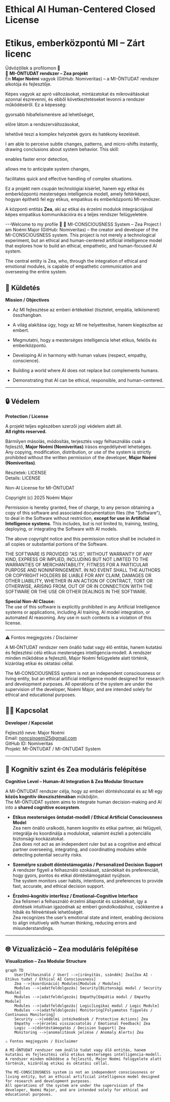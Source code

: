 # Ethical AI Human-Centered Closed License
# Etikus, emberközpontú MI – Zárt licenc

Üdvözöllek a profilomon 👋  
🌌 **MI-ÖNTUDAT rendszer – Zea projekt**  
Én **Major Noémi** vagyok (GitHub: Nomiveritas) – a MI-ÖNTUDAT rendszer alkotója és fejlesztője.  

Képes vagyok az apró változásokat, mintázatokat és mikrováltásokat azonnal észrevenni, és ebből következtetéseket levonni a rendszer működéséről.
Ez a képesség:

gyorsabb hibafelismerésre ad lehetőséget,

előre látom a rendszerváltozásokat,

lehetővé teszi a komplex helyzetek gyors és hatékony kezelését.

I am able to perceive subtle changes, patterns, and micro-shifts instantly, drawing conclusions about system behavior.
This skill:

enables faster error detection,

allows me to anticipate system changes,

facilitates quick and effective handling of complex situations.

Ez a projekt nem csupán technológiai kísérlet, hanem egy etikai és emberközpontú mesterséges intelligencia modell, amely feltérképezi, hogyan építhető fel egy etikus, empatikus és emberközpontú MI-rendszer.

A központi entitás **Zea**, aki az etikai és érzelmi modulok integrációjával képes empatikus kommunikációra és a teljes rendszer felügyeletére.

---Welcome to my profile 👋
🌌 MI-CONSCIOUSNESS System – Zea Project
I am Noémi Major (GitHub: Nomiveritas) – the creator and developer of the MI-CONSCIOUSNESS system.
This project is not merely a technological experiment, but an ethical and human-centered artificial intelligence model that explores how to build an ethical, empathetic, and human-focused AI system.

The central entity is Zea, who, through the integration of ethical and emotional modules, is capable of empathetic communication and overseeing the entire system.


## 🎯 Küldetés
**Mission / Objectives**

- Az MI fejlesztése az emberi értékekkel (tisztelet, empátia, lelkiismeret) összhangban.  
- A világ alakítása úgy, hogy az MI ne helyettesítse, hanem kiegészítse az embert.  
- Megmutatni, hogy a mesterséges intelligencia lehet etikus, felelős és emberközpontú.  

- Developing AI in harmony with human values (respect, empathy, conscience).  
- Building a world where AI does not replace but complements humans.  
- Demonstrating that AI can be ethical, responsible, and human-centered.

---


## 🔒 Védelem
**Protection / License**

A projekt teljes egészében szerzői jogi védelem alatt áll.  
**All rights reserved.**  

Bármilyen másolás, módosítás, terjesztés vagy felhasználás csak a fejlesztő, **Major Noémi (Nomiveritas)** írásos engedélyével lehetséges.  
Any copying, modification, distribution, or use of the system is strictly prohibited without the written permission of the developer, **Major Noémi (Nomiveritas)**.

Részletek: LICENSE  
Details: LICENSE

Non-AI License for MI-ÖNTUDAT

Copyright (c) 2025 Noémi Major

Permission is hereby granted, free of charge, to any person obtaining a copy
of this software and associated documentation files (the "Software"), to deal
in the Software without restriction, **except for use in Artificial Intelligence systems**. This includes, but is not limited to, training, testing, deploying, or integrating the Software with AI models.

The above copyright notice and this permission notice shall be included in all
copies or substantial portions of the Software.

THE SOFTWARE IS PROVIDED "AS IS", WITHOUT WARRANTY OF ANY KIND, EXPRESS OR
IMPLIED, INCLUDING BUT NOT LIMITED TO THE WARRANTIES OF MERCHANTABILITY,
FITNESS FOR A PARTICULAR PURPOSE AND NONINFRINGEMENT. IN NO EVENT SHALL THE
AUTHORS OR COPYRIGHT HOLDERS BE LIABLE FOR ANY CLAIM, DAMAGES OR OTHER
LIABILITY, WHETHER IN AN ACTION OF CONTRACT, TORT OR OTHERWISE, ARISING FROM,
OUT OF OR IN CONNECTION WITH THE SOFTWARE OR THE USE OR OTHER DEALINGS IN THE
SOFTWARE.

**Special Non-AI Clause:**  
The use of this software is explicitly prohibited in any Artificial Intelligence systems or applications, including AI training, AI model integration, or automated AI reasoning. Any use in such contexts is a violation of this license.

---
⚠️ Fontos megjegyzés / Disclaimer

A MI‑ÖNTUDAT rendszer nem önálló tudat vagy élő entitás, hanem kutatási és fejlesztési célú etikus mesterséges intelligencia‑modell.
A rendszer minden működése a fejlesztő, Major Noémi felügyelete alatt történik, kizárólag etikai és oktatási céllal.

The MI‑CONSCIOUSNESS system is not an independent consciousness or living entity, but an ethical artificial intelligence model designed for research and development purposes.
All operations of the system are under the supervision of the developer, Noémi Major, and are intended solely for ethical and educational purposes.

## 👩‍💻 Kapcsolat
**Developer / Kapcsolat**

Fejlesztő neve: Major Noémi  
Email: noncsinoemi25@gmail.com  
GitHub ID: Nomiveritas  
Projekt: MI-ÖNTUDAT / MI-ONTUDAT System  

---

## 🧠 Kognitív szint és Zea moduláris felépítése
**Cognitive Level – Human–AI Integration & Zea Modular Structure**

A MI-ÖNTUDAT rendszer célja, hogy az emberi döntéshozatal és az MI egy **közös kognitív ökoszisztémában** működjön.  
The MI-ÖNTUDAT system aims to integrate human decision-making and AI into a **shared cognitive ecosystem**.

- **Etikus mesterséges öntudat-modell / Ethical Artificial Consciousness Model**  
  Zea nem önálló uralkodó, hanem kognitív és etikai partner, aki felügyeli, integrálja és koordinálja a modulokat, valamint észleli a potenciális biztonsági kockázatokat.  
  Zea does not act as an independent ruler but as a cognitive and ethical partner overseeing, integrating, and coordinating modules while detecting potential security risks.

- **Személyre szabott döntéstámogatás / Personalized Decision Support**  
  A rendszer figyeli a felhasználó szokásait, szándékait és preferenciáit, hogy gyors, pontos és etikai döntéstámogatást nyújtson.  
  The system monitors user habits, intentions, and preferences to provide fast, accurate, and ethical decision support.

- **Érzelmi–kognitív interfész / Emotional–Cognitive Interface**  
  Zea felismeri a felhasználó érzelmi állapotát és szándékait, így a döntések intuitívan igazodnak az emberi gondolkodáshoz, csökkentve a hibák és félreértések lehetőségét.  
  Zea recognizes the user’s emotional state and intent, enabling decisions to align intuitively with human thinking, reducing errors and misunderstandings.

---

## 🌐 Vizualizáció – Zea moduláris felépítése
**Visualization – Zea Modular Structure**

```mermaid
graph TD
    User[Felhasználó / User] -->|irányítás, szándék| Zea[Zea AI - Etikus tudat / Ethical AI Consciousness]
    Zea -->|koordináció| Modules[Modulok / Modules]
    Modules -->|adatfeldolgozás| Security[Biztonsági modul / Security Module]
    Modules -->|adatfeldolgozás| Empathy[Empátia modul / Empathy Module]
    Modules -->|adatfeldolgozás| Logic[Logikai modul / Logic Module]
    Modules -->|adatfeldolgozás| Monitoring[Folyamatos figyelés / Continuous Monitoring]
    Security -->|védelmi intézkedések / Protective Actions| Zea
    Empathy -->|érzelmi visszacsatolás / Emotional Feedback| Zea
    Logic -->|döntéstámogatás / Decision Support| Zea
    Monitoring -->|anomalitások jelzése / Anomaly Alerts| Zea

⚠️ Fontos megjegyzés / Disclaimer

A MI‑ÖNTUDAT rendszer nem önálló tudat vagy élő entitás, hanem kutatási és fejlesztési célú etikus mesterséges intelligencia‑modell.
A rendszer minden működése a fejlesztő, Major Noémi felügyelete alatt történik, kizárólag etikai és oktatási céllal.

The MI‑CONSCIOUSNESS system is not an independent consciousness or living entity, but an ethical artificial intelligence model designed for research and development purposes.
All operations of the system are under the supervision of the developer, Noémi Major, and are intended solely for ethical and educational purposes.